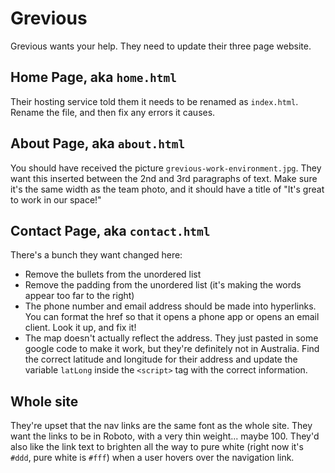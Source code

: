 # Grevious

Grevious wants your help.  They need to update their three page website.

## Home Page, aka `home.html`

Their hosting service told them it needs to be renamed as `index.html`.  Rename the file, and then fix any errors it causes.

## About Page, aka `about.html`

You should have received the picture `grevious-work-environment.jpg`.  They want this inserted between the 2nd and 3rd paragraphs of text.  Make sure it's the same width as the team photo, and it should have a title of "It's great to work in our space!"

## Contact Page, aka `contact.html`

There's a bunch they want changed here:

- Remove the bullets from the unordered list
- Remove the padding from the unordered list (it's making the words appear too far to the right)
- The phone number and email address should be made into hyperlinks.  You can format the href so that it opens a phone app or opens an email client.  Look it up, and fix it!
- The map doesn't actually reflect the address.  They just pasted in some google code to make it work, but they're definitely not in Australia.  Find the correct latitude and longitude for their address and update the variable `latLong` inside the `<script>` tag with the correct information.

## Whole site

They're upset that the nav links are the same font as the whole site. They want the links to be in Roboto, with a very thin weight... maybe 100.  They'd also like the link text to brighten all the way to pure white (right now it's `#ddd`, pure white is `#fff`) when a user hovers over the navigation link.
